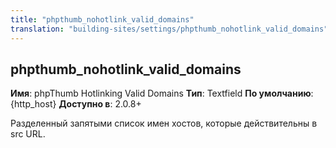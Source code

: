 ```yaml
---
title: "phpthumb_nohotlink_valid_domains"
translation: "building-sites/settings/phpthumb_nohotlink_valid_domains"
---
```


## phpthumb\_nohotlink\_valid\_domains

**Имя**: phpThumb Hotlinking Valid Domains
**Тип**: Textfield
**По умолчанию**: {http\_host}
**Доступно в**: 2.0.8+

Разделенный запятыми список имен хостов, которые действительны в src URL.
